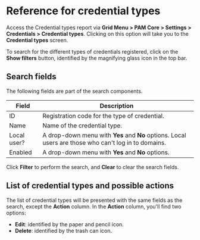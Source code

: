 # Reference for credential types

Access the Credential types report via **Grid Menu > PAM Core > Settings > Credentials > Credential types**. Clicking on this option will take you to the **Credential types** screen.

To search for the different types of credentials registered, click on the **Show filters** button, identified by the magnifying glass icon in the top bar.

## Search fields

The following fields are part of the search components.

| Field | Description |
| --- | --- |
| ID | Registration code for the type of credential. |
| Name | Name of the credential type. |
| Local user? | A drop-down menu with **Yes** and **No** options. Local users are those who can't log in to domains. |
| Enabled | A drop-down menu with **Yes** and **No** options. |

Click **Filter** to perform the search, and **Clear** to clear the search fields.

## List of credential types and possible actions

The list of credential types will be presented with the same fields as the search, except the **Action** column. In the **Action** column, you'll find two options:

- **Edit**: identified by the paper and pencil icon.
- **Delete**: identified by the trash can icon.